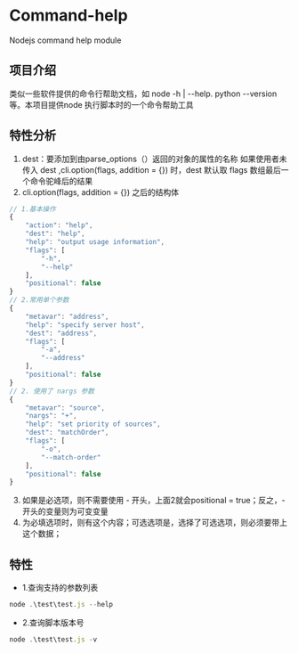 # Command-help

Nodejs command help module

## 项目介绍
类似一些软件提供的命令行帮助文档，如 node -h | --help. python --version 等。本项目提供node 执行脚本时的一个命令帮助工具

## 特性分析
1. dest：要添加到由parse_options（）返回的对象的属性的名称
如果使用者未传入 dest ,cli.option(flags, addition = {}) 时，dest 默认取 flags 数组最后一个命令驼峰后的结果
2. cli.option(flags, addition = {}) 之后的结构体
```js
// 1.基本操作
{
    "action": "help",
    "dest": "help",
    "help": "output usage information",
    "flags": [
        "-h",
        "--help"
    ],
    "positional": false
}
// 2.常用单个参数
{
    "metavar": "address",
    "help": "specify server host",
    "dest": "address",
    "flags": [
        "-a",
        "--address"
    ],
    "positional": false
}
// 2. 使用了 nargs 参数
{
    "metavar": "source",
    "nargs": "+",
    "help": "set priority of sources",
    "dest": "matchOrder",
    "flags": [
        "-o",
        "--match-order"
    ],
    "positional": false
}
```
3. 如果是必选项，则不需要使用 - 开头，上面2就会positional = true；反之，- 开头的变量则为可变变量
4. 为必填选项时，则有这个内容；可选选项是，选择了可选选项，则必须要带上这个数据；



## 特性

- 1.查询支持的参数列表
```js
node .\test\test.js --help
```

- 2.查询脚本版本号
```js
node .\test\test.js -v
```

